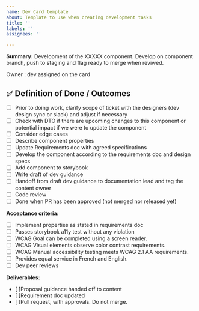 ```yaml
---
name: Dev Card template
about: Template to use when creating development tasks
title: ''
labels: ''
assignees: ''

---
```

**Summary:** Development of the XXXXX component.
Develop on component branch, push to staging and flag ready to merge when reviwed.

Owner : dev assigned on the card 

## ✅ Definition of Done / Outcomes
- [ ] Prior to doing work, clarify scope of ticket with the designers (dev design sync or slack) and adjust if necessary
- [ ] Check with DTO if there are upcoming changes to this component or potential impact if we were to update the component
- [ ] Consider edge cases
- [ ] Describe component properties
- [ ] Update Requirements doc with agreed specifications
- [ ] Develop the component according to the requirements doc and design specs
- [ ] Add component to storybook
- [ ] Write draft of dev guidance
- [ ] Handoff from draft dev guidance to documentation lead and tag the content owner 
- [ ] Code review
- [ ]  Done when PR has been approved (not merged nor released yet)

**Acceptance criteria:** 
- [ ] Implement properties as stated in requirements doc
- [ ] Passes storybook a11y test without any violation
- [ ] WCAG Goal can be completed using a screen reader.
- [ ] WCAG Visual elements observe color contrast requirements.
- [ ] WCAG Manual accessibility testing meets WCAG 2.1 AA requirements.
- [ ] Provides equal service in French and English.
- [ ] Dev peer reviews 

**Deliverables:** 
- [ ]Proposal guidance handed off to content
- [ ]Requirement doc updated 
- [ ]Pull request, with approvals. Do not merge. 

